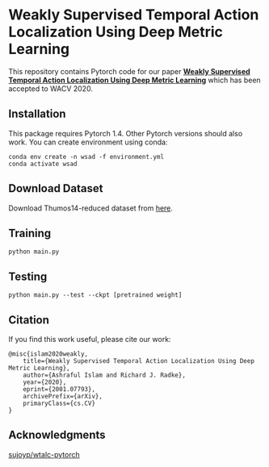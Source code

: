 # Weakly Supervised Temporal Action Localization Using Deep Metric Learning

This repository contains Pytorch code for our paper **[Weakly Supervised Temporal Action Localization Using Deep Metric Learning](https://arxiv.org/pdf/2001.07793.pdf)** which has been accepted to WACV 2020.



## Installation

This package requires Pytorch 1.4. Other Pytorch versions should also work. You can create environment using conda:

```
conda env create -n wsad -f environment.yml
conda activate wsad
```


## Download Dataset

Download Thumos14-reduced dataset from [here](https://emailucr-my.sharepoint.com/personal/sujoy_paul_email_ucr_edu/_layouts/15/onedrive.aspx?id=%2Fpersonal%2Fsujoy%5Fpaul%5Femail%5Fucr%5Fedu%2FDocuments%2Fwtalc%2Dfeatures&originalPath=aHR0cHM6Ly9lbWFpbHVjci1teS5zaGFyZXBvaW50LmNvbS86ZjovZy9wZXJzb25hbC9zdWpveV9wYXVsX2VtYWlsX3Vjcl9lZHUvRXMxemJIUVk0UHhLaFVrZGd2V0h0VTBCSy1feXVnYVNqWEs4NGtXc0IwWEQwdz9ydGltZT1SM1FmR1FTaTEwZw).

## Training

```
python main.py
```

## Testing

```
python main.py --test --ckpt [pretrained weight]
```

## Citation

If you find this work useful, please cite our work:

```
@misc{islam2020weakly,
    title={Weakly Supervised Temporal Action Localization Using Deep Metric Learning},
    author={Ashraful Islam and Richard J. Radke},
    year={2020},
    eprint={2001.07793},
    archivePrefix={arXiv},
    primaryClass={cs.CV}
}
```

## Acknowledgments

[sujoyp/wtalc-pytorch](https://github.com/sujoyp/wtalc-pytorch)
